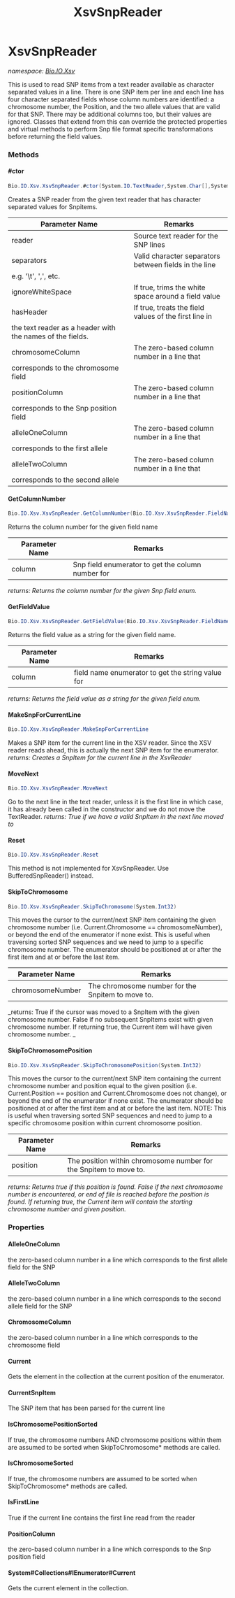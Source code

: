﻿---
title: XsvSnpReader
---

# XsvSnpReader
_namespace: [Bio.IO.Xsv](N-Bio.IO.Xsv.html)_

This is used to read SNP items from a text reader available as 
 character separated values in a line. There is one SNP item per line and 
 each line has four character separated fields whose column numbers are identified: 
 a chromosome number, the Position, and 
 the two allele values that are valid for that SNP. 
 There may be additional columns too, but their values are ignored.
 Classes that extend from this can override the protected properties and virtual methods 
 to perform Snp file format specific transformations before returning the field values.

### Methods

#### #ctor
```csharp
Bio.IO.Xsv.XsvSnpReader.#ctor(System.IO.TextReader,System.Char[],System.Boolean,System.Boolean,System.Int32,System.Int32,System.Int32,System.Int32)
```
Creates a SNP reader from the given text reader that has character 
 separated values for Snpitems.

|Parameter Name|Remarks|
|--------------|-------|
|reader|Source text reader for the SNP lines|
|separators|Valid character separators between fields in the line 
            e.g. '\t', ',', etc.|
|ignoreWhiteSpace|If true, trims the white space around a field value|
|hasHeader|If true, treats the field values of the first line in 
            the text reader as a header with the names of the fields.|
|chromosomeColumn|The zero-based column number in a line that 
            corresponds to the chromosome field|
|positionColumn|The zero-based column number in a line that 
            corresponds to the Snp position field|
|alleleOneColumn|The zero-based column number in a line that 
            corresponds to the first allele|
|alleleTwoColumn|The zero-based column number in a line that 
            corresponds to the second allele|


#### GetColumnNumber
```csharp
Bio.IO.Xsv.XsvSnpReader.GetColumnNumber(Bio.IO.Xsv.XsvSnpReader.FieldNames)
```
Returns the column number for the given field name

|Parameter Name|Remarks|
|--------------|-------|
|column|Snp field enumerator to get the column number for|

_returns: Returns the column number for the given Snp field enum._

#### GetFieldValue
```csharp
Bio.IO.Xsv.XsvSnpReader.GetFieldValue(Bio.IO.Xsv.XsvSnpReader.FieldNames)
```
Returns the field value as a string for the given field name.

|Parameter Name|Remarks|
|--------------|-------|
|column|field name enumerator to get the string value for|

_returns: Returns the field value as a string for the given field enum._

#### MakeSnpForCurrentLine
```csharp
Bio.IO.Xsv.XsvSnpReader.MakeSnpForCurrentLine
```
Makes a SNP item for the current line in the XSV reader.
 Since the XSV reader reads ahead, this is actually the next 
 SNP item for the enumerator.
_returns: Creates a SnpItem for the current line in the XsvReader_

#### MoveNext
```csharp
Bio.IO.Xsv.XsvSnpReader.MoveNext
```
Go to the next line in the text reader, unless it is the first line in which case, 
 it has already been called in the constructor and we do not move
 the TextReader.
_returns: True if we have a valid SnpItem in the next line moved to_

#### Reset
```csharp
Bio.IO.Xsv.XsvSnpReader.Reset
```
This method is not implemented for XsvSnpReader. Use BufferedSnpReader() instead.

#### SkipToChromosome
```csharp
Bio.IO.Xsv.XsvSnpReader.SkipToChromosome(System.Int32)
```
This moves the cursor to the current/next SNP item containing the given 
 chromosome number (i.e. Current.Chromosome == chromosomeNumber), 
 or beyond the end of the enumerator if none exist. 
 This is useful when traversing sorted SNP sequences and we need to 
 jump to a specific chromosome number.
 The enumerator should be positioned at or after the first item and at or before the last item.

|Parameter Name|Remarks|
|--------------|-------|
|chromosomeNumber|The chromosome number for the Snpitem to move to.|

_returns: True if the cursor was moved to a SnpItem with the given chromosome number. 
            False if no subsequent SnpItems exist with given chromosome number.
            If returning true, the Current item will have given chromosome number.
            _

#### SkipToChromosomePosition
```csharp
Bio.IO.Xsv.XsvSnpReader.SkipToChromosomePosition(System.Int32)
```
This moves the cursor to the current/next SNP item containing the current chromosome number
 and position equal to the given position
 (i.e. Current.Position == position and Current.Chromosome does not change), 
 or beyond the end of the enumerator if none exist.
 The enumerator should be positioned at or after the first item and at 
 or before the last item.
 NOTE: This is useful when traversing sorted SNP sequences and need to jump to a 
 specific chromosome position within current chromosome position.

|Parameter Name|Remarks|
|--------------|-------|
|position|The position within chromosome number for the Snpitem to move to.|

_returns: Returns true if this position is found. 
            False if the next chromosome number is encountered, or end of file is 
            reached before the position is found. If returning true, the Current item 
            will contain the starting chromosome number and given position._



### Properties

#### AlleleOneColumn
the zero-based column number in a line which 
 corresponds to the first allele field for the SNP
#### AlleleTwoColumn
the zero-based column number in a line which 
 corresponds to the second allele field for the SNP
#### ChromosomeColumn
the zero-based column number in a line which 
 corresponds to the chromosome field
#### Current
Gets the element in the collection at the current position of the enumerator.
#### CurrentSnpItem
The SNP item that has been parsed for the current line
#### IsChromosomePositionSorted
If true, the chromosome numbers AND chromosome positions within them 
 are assumed to be sorted when SkipToChromosome* methods are called.
#### IsChromosomeSorted
If true, the chromosome numbers are assumed to be sorted when 
 SkipToChromosome* methods are called.
#### IsFirstLine
True if the current line contains the first line read from the reader
#### PositionColumn
the zero-based column number in a line which 
 corresponds to the Snp position field
#### System#Collections#IEnumerator#Current
Gets the current element in the collection.

